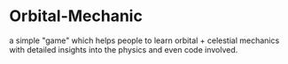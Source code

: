 # Orbital-Mechanic
a simple "game" which helps people to learn orbital + celestial mechanics with detailed insights into the physics and even code involved.
